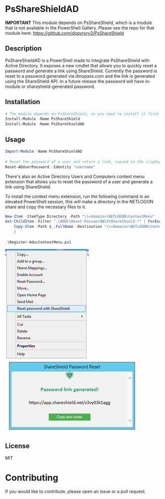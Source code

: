 # PsShareShieldAD

**IMPORTANT**
This module depends on PsShareShield, which is a module that is not available in the PowerShell Gallery. Please see the repo for that module here: https://github.com/dopyrory3/PsShareShield


## Description
PsShareShieldAD is a PowerShell made to integrate PsShareShield with Active Directory.
It exposes a new cmdlet that allows you to quickly reset a password and generate a link using ShareShield.
Currently the password is reset to a password generated via dinopass.com and the link is generated using the ShareShield API.
In a future release the password will have in-module or shareshield-generated password.

## Installation
```powershell
# The module depends on PsShareShield, so you need to install it first
Install-Module -Name PsShareShield
Install-Module -Name PsShareShieldAD
```

## Usage
```powershell
Import-Module -Name PsShareShieldAD

# Reset the password of a user and return a link, copied to the clipboard
Reset-ADUserPassword -Identity "username"
```

There's also an Active Directory Users and Computers context menu extension that allows you to reset the password of a user and generate a link using ShareShield.

To install the context menu extension, run the following command in an elevated PowerShell session, this will make a directory in the NETLOGON share and copy the necessary files to it.
```powershell
New-Item -ItemType Directory -Path "\\<domain>\NETLOGON\ContextMenu"
Get-ChildItem -Filter ".\ADUC\Reset-PasswordWithShareShield.*" | ForEach-Object { 
    Copy-Item -Path $_.FullName -Destination "\\<domain>\NETLOGON\ContextMenu" -Force
    }

.\Register-AducContextMenu.ps1
```
![](/screenshots/1.png)
![](/screenshots/2.png)
## License
MIT

# Contributing
If you would like to contribute, please open an issue or a pull request.

